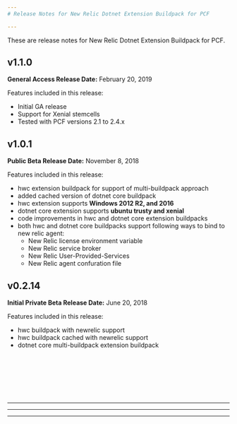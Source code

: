 ```yaml
---
# Release Notes for New Relic Dotnet Extension Buildpack for PCF

---
```


These are release notes for New Relic Dotnet Extension Buildpack for PCF.


## <a id="ver-v1.1.0"></a> v1.1.0
<strong>General Access Release Date:</strong> February 20, 2019

Features included in this release:

* Initial GA release
* Support for Xenial stemcells
* Tested with PCF versions 2.1 to 2.4.x


## <a id="ver-1.0.1"></a> v1.0.1

<strong>Public Beta Release Date:</strong> November 8, 2018

Features included in this release:

* hwc extension buildpack for support of multi-buildpack approach
* added cached version of dotnet core buildpack
* hwc extension supports <strong>Windows 2012 R2, and 2016</strong>
* dotnet core extension supports <strong>ubuntu trusty and xenial</strong>
* code improvements in hwc and dotnet core extension buildpacks
* both hwc and dotnet core buildpacks support following ways to bind to new relic agent:
    * New Relic license environment variable
    * New Relic service broker
    * New Relic User-Provided-Services
    * New Relic agent confuration file


## <a id="ver-0.2.14"></a> v0.2.14

<strong>Initial Private Beta Release Date:</strong> June 20, 2018

Features included in this release:

* hwc buildpack with newrelic support
* hwc buildpack cached with newrelic support
* dotnet core multi-buildpack extension buildpack

<br/><br/><br/>
---
---
---
---
